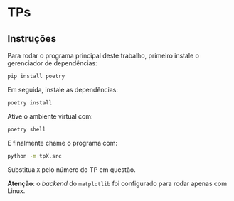 # TPs

## Instruções

Para rodar o programa principal deste trabalho, primeiro instale o gerenciador de dependências:

```bash
pip install poetry
```

Em seguida, instale as dependências:

```bash
poetry install
```

Ative o ambiente virtual com:

```bash
poetry shell
```

E finalmente chame o programa com:

```bash
python -m tpX.src
```

Substitua `X` pelo número do TP em questão.

**Atenção**: o *backend* do `matplotlib` foi configurado para rodar apenas com Linux.
